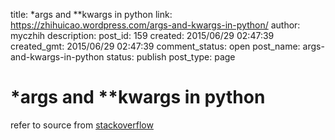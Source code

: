 title: *args and **kwargs in python
link: https://zhihuicao.wordpress.com/args-and-kwargs-in-python/
author: myczhih
description: 
post_id: 159
created: 2015/06/29 02:47:39
created_gmt: 2015/06/29 02:47:39
comment_status: open
post_name: args-and-kwargs-in-python
status: publish
post_type: page

# *args and **kwargs in python

refer to source from [stackoverflow](http://stackoverflow.com/questions/36901/what-does-double-star-and-star-do-for-python-parameters/26365795#26365795)